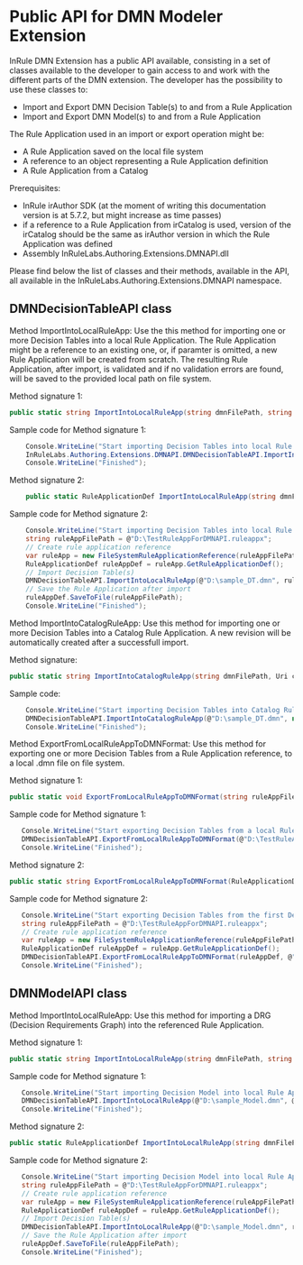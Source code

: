 # Public API for DMN Modeler Extension

InRule DMN Extension has a public API available, consisting in a set of classes available to the developer to gain access to and work with the different parts of the DMN extension. The developer has the possibility to use these classes to:
-	Import and Export DMN Decision Table(s) to and from a Rule Application
-	Import and Export DMN Model(s) to and from a Rule Application

The Rule Application used in an import or export operation might be:
- A Rule Application saved on the local file system
- A reference to an object representing a Rule Application definition
- A Rule Application from a Catalog

Prerequisites:
-	InRule irAuthor SDK (at the moment of writing this documentation version is at 5.7.2, but might increase as time passes)
-	if a reference to a Rule Application from irCatalog is used, version of the irCatalog should be the same as irAuthor version in which the Rule Application was defined
-	Assembly InRuleLabs.Authoring.Extensions.DMNAPI.dll

Please find below the list of classes and their methods, available in the API, all available in the InRuleLabs.Authoring.Extensions.DMNAPI namespace.

## DMNDecisionTableAPI class

Method ImportIntoLocalRuleApp: Use the this method for importing one or more Decision Tables into a local Rule Application. The Rule Application might be a reference to an existing one, or, if paramter is omitted, a new Rule Application will be created from scratch. The resulting Rule Application, after import, is validated and if no validation errors are found, will be saved to the provided local path on file system.

Method signature 1:

```C#
public static string ImportIntoLocalRuleApp(string dmnFilePath, string ruleAppFilePath)
```

Sample code for Method signature 1:
```C#
    Console.WriteLine("Start importing Decision Tables into local Rule Application...");
    InRuleLabs.Authoring.Extensions.DMNAPI.DMNDecisionTableAPI.ImportIntoLocalRuleApp(@"D:\sample_DT.dmn", @"D:\TestRuleAppForDMNAPI.ruleappx");
    Console.WriteLine("Finished");
```

Method signature 2:
```C#
    public static RuleApplicationDef ImportIntoLocalRuleApp(string dmnFilePath, RuleApplicationDef ruleAppDef)
```

Sample code for Method signature 2:
```C#
    Console.WriteLine("Start importing Decision Tables into local Rule Application...");
    string ruleAppFilePath = @"D:\TestRuleAppForDMNAPI.ruleappx";
    // Create rule application reference
    var ruleApp = new FileSystemRuleApplicationReference(ruleAppFilePath);
    RuleApplicationDef ruleAppDef = ruleApp.GetRuleApplicationDef();
    // Import Decision Table(s)
    DMNDecisionTableAPI.ImportIntoLocalRuleApp(@"D:\sample_DT.dmn", ruleAppDef);
    // Save the Rule Application after import
    ruleAppDef.SaveToFile(ruleAppFilePath);
    Console.WriteLine("Finished");
```
Method ImportIntoCatalogRuleApp: Use this method for importing one or more Decision Tables into a Catalog Rule Application. A new revision will be automatically created after a successfull import.

Method signature:

```C#
public static string ImportIntoCatalogRuleApp(string dmnFilePath, Uri catalogServiceUri, string username, string password, string ruleAppNameInCatalog)
```

Sample code:
```C#
    Console.WriteLine("Start importing Decision Tables into Catalog Rule Application...");
    DMNDecisionTableAPI.ImportIntoCatalogRuleApp(@"D:\sample_DT.dmn", new Uri("https://inrule-catalog.azurewebsites.net/service.svc"), "RuleAuthor", "password", "MortgageLendingKit");
    Console.WriteLine("Finished");
```

Method ExportFromLocalRuleAppToDMNFormat: Use this method for exporting one or more Decision Tables from a Rule Application reference, to a local .dmn file on file system.

Method signature 1:

```C#
public static void ExportFromLocalRuleAppToDMNFormat(string ruleAppFilePath, string dmnDirectoryFilePath, string decisionTableName)
```

Sample code for Method signature 1:
```C#
   Console.WriteLine("Start exporting Decision Tables from a local Rule Application...");
   DMNDecisionTableAPI.ExportFromLocalRuleAppToDMNFormat(@"D:\TestRuleAppForDMNAPI.ruleappx", @"D:\", "WhatToWear");
   Console.WriteLine("Finished");
```

Method signature 2:

```C#
public static string ExportFromLocalRuleAppToDMNFormat(RuleApplicationDef ruleAppDef, string dmnDirectoryLocation, InRule.Repository.Decisions.DecisionDef decDef = null, RuleSetDef decRuleSetDef = null, DecisionTableDef dtDef = null)
```

Sample code for Method signature 2:
```C#
   Console.WriteLine("Start exporting Decision Tables from the first Decisions node of a local Rule Application...");
   string ruleAppFilePath = @"D:\TestRuleAppForDMNAPI.ruleappx";
   // Create rule application reference
   var ruleApp = new FileSystemRuleApplicationReference(ruleAppFilePath);
   RuleApplicationDef ruleAppDef = ruleApp.GetRuleApplicationDef();
   DMNDecisionTableAPI.ExportFromLocalRuleAppToDMNFormat(ruleAppDef, @"D:\", ruleAppDef.Decisions[0]);
   Console.WriteLine("Finished");
```

## DMNModelAPI class

Method ImportIntoLocalRuleApp: Use this method for importing a DRG (Decision Requirements Graph) into the referenced Rule Application.

Method signature 1:

```C#
public static string ImportIntoLocalRuleApp(string dmnFilePath, string ruleAppFilePath)
```

Sample code for Method signature 1:
```C#
   Console.WriteLine("Start importing Decision Model into local Rule Application...");
   DMNDecisionTableAPI.ImportIntoLocalRuleApp(@"D:\sample_Model.dmn", @"D:\TestRuleAppForDMNAPI.ruleappx");
   Console.WriteLine("Finished");
```

Method signature 2:

```C#
public static RuleApplicationDef ImportIntoLocalRuleApp(string dmnFilePath, RuleApplicationDef ruleAppDef)
```

Sample code for Method signature 2:
```C#
   Console.WriteLine("Start importing Decision Model into local Rule Application...");
   string ruleAppFilePath = @"D:\TestRuleAppForDMNAPI.ruleappx";
   // Create rule application reference
   var ruleApp = new FileSystemRuleApplicationReference(ruleAppFilePath);
   RuleApplicationDef ruleAppDef = ruleApp.GetRuleApplicationDef();
   // Import Decision Table(s)
   DMNDecisionTableAPI.ImportIntoLocalRuleApp(@"D:\sample_Model.dmn", ruleAppDef);
   // Save the Rule Application after import
   ruleAppDef.SaveToFile(ruleAppFilePath);
   Console.WriteLine("Finished");
```
